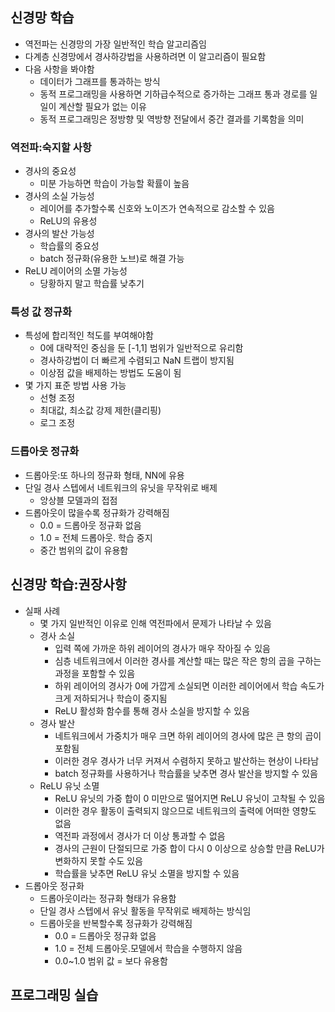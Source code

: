 ## 신경망 학습
- 역전파는 신경망의 가장 일반적인 학습 알고리즘임
- 다계층 신경망에서 경사하강법을 사용하려면 이 알고리즘이 필요함
- 다음 사항을 봐야함
  - 데이터가 그래프를 통과하는 방식
  - 동적 프로그래밍을 사용하면 기하급수적으로 증가하는 그래프 통과 경로를 일일이 계산할 필요가 없는 이유
  - 동적 프로그래밍은 정방향 및 역방향 전달에서 중간 결과를 기록함을 의미

### 역전파:숙지할 사항
- 경사의 중요성
  - 미분 가능하면 학습이 가능할 확률이 높음
- 경사의 소실 가능성
  - 레이어를 추가할수록 신호와 노이즈가 연속적으로 감소할 수 있음
  - ReLU의 유용성
- 경사의 발산 가능성
  - 학습률의 중요성
  - batch 정규화(유용한 노브)로 해결 가능
- ReLU 레이어의 소멸 가능성
  - 당황하지 말고 학습률 낮추기 
### 특성 값 정규화
- 특성에 합리적인 척도를 부여해야함
  - 0에 대략적인 중심을 둔 [-1,1] 범위가 일반적으로 유리함
  - 경사하강법이 더 빠르게 수렴되고 NaN 트랩이 방지됨
  - 이상점 값을 배제하는 방법도 도움이 됨 
- 몇 가지 표준 방법 사용 가능
  - 선형 조정
  - 최대값, 최소값 강제 제한(클리핑)
  - 로그 조정 
### 드롭아웃 정규화
- 드롭아웃:또 하나의 정규화 형태, NN에 유용
- 단일 경사 스텝에서 네트워크의 유닛을 무작위로 배제
  - 앙상블 모델과의 접점
- 드롭아웃이 많을수록 정규화가 강력해짐
  - 0.0 = 드롭아웃 정규화 없음
  - 1.0 = 전체 드롭아웃. 학습 중지
  - 중간 범위의 값이 유용함 

## 신경망 학습:권장사항
- 실패 사례
  - 몇 가지 일반적인 이유로 인해 역전파에서 문제가 나타날 수 있음 
  - 경사 소실
    - 입력 쪽에 가까운 하위 레이어의 경사가 매우 작아질 수 있음
    - 심층 네트워크에서 이러한 경사를 계산할 때는 많은 작은 항의 곱을 구하는 과정을 포함할 수 있음 
    - 하위 레이어의 경사가 0에 가깝게 소실되면 이러한 레이어에서 학습 속도가 크게 저하되거나 학습이 중지됨 
    - ReLU 활성화 함수를 통해 경사 소실을 방지할 수 있음 
  - 경사 발산
    - 네트워크에서 가중치가 매우 크면 하위 레이어의 경사에 많은 큰 항의 곱이 포함됨
    - 이러한 경우 경사가 너무 커져서 수렴하지 못하고 발산하는 현상이 나타남
    - batch 정규화를 사용하거나 학습률을 낮추면 경사 발산을 방지할 수 있음 
  - ReLU 유닛 소멸
    - ReLU 유닛의 가중 합이 0 미만으로 떨어지면 ReLU 유닛이 고착될 수 있음 
    - 이러한 경우 활동이 출력되지 않으므로 네트워크의 출력에 어떠한 영향도 없음
    - 역전파 과정에서 경사가 더 이상 통과할 수 없음 
    - 경사의 근원이 단절되므로 가중 합이 다시 0 이상으로 상승할 만큼 ReLU가 변화하지 못할 수도 있음 
    - 학습률을 낮추면 ReLU 유닛 소멸을 방지할 수 있음 
- 드롭아웃 정규화
  - 드롭아웃이라는 정규화 형태가 유용함 
  - 단일 경사 스텝에서 유닛 활동을 무작위로 배제하는 방식임 
  - 드롭아웃을 반복할수록 정규화가 강력해짐
    - 0.0 = 드롭아웃 정규화 없음
    - 1.0 = 전체 드롭아웃.모델에서 학습을 수행하지 않음
    - 0.0~1.0 범위 값 = 보다 유용함 


## 프로그래밍 실습  
